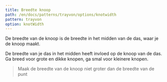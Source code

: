 ```yaml
---
title: Breedte knoop
path: /en/docs/patterns/trayvon/options/knotwidth
pattern: trayvon
option: knotWidth
---
```


De breedte van de knoop is de breedte in het midden van de das, waar je de knoop maakt.

De breedte van je das in het midden heeft invloed op de knoop van de das. Ga breed voor grote en dikke knopen, ga smal voor kleinere knopen.

> Maak de breedte van de knoop niet groter dan de breedte van de punt